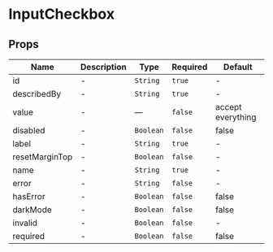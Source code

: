 # InputCheckbox

## Props

<!-- @vuese:InputCheckbox:props:start -->
|Name|Description|Type|Required|Default|
|---|---|---|---|---|
|id|-|`String`|`true`|-|
|describedBy|-|`String`|`true`|-|
|value|-|—|`false`|accept everything|
|disabled|-|`Boolean`|`false`|false|
|label|-|`String`|`true`|-|
|resetMarginTop|-|`Boolean`|`false`|-|
|name|-|`String`|`true`|-|
|error|-|`String`|`false`|-|
|hasError|-|`Boolean`|`false`|false|
|darkMode|-|`Boolean`|`false`|false|
|invalid|-|`Boolean`|`false`|-|
|required|-|`Boolean`|`false`|false|

<!-- @vuese:InputCheckbox:props:end -->


